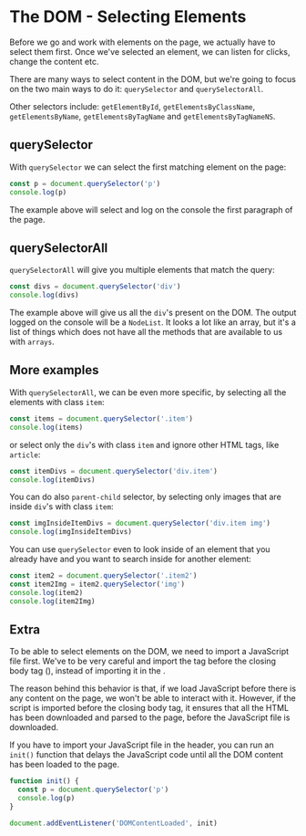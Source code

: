 # The DOM - Selecting Elements

Before we go and work with elements on the page, we actually have to select them first.
Once we've selected an element, we can listen for clicks, change the content etc.

There are many ways to select content in the DOM, but we're going to focus on the two main ways to do it: `querySelector` and `querySelectorAll`.

Other selectors include: `getElementById`, `getElementsByClassName`, `getElementsByName`, `getElementsByTagName` and `getElementsByTagNameNS`.

## querySelector

With `querySelector` we can select the first matching element on the page:

```js
const p = document.querySelector('p')
console.log(p)
```

The example above will select and log on the console the first paragraph of the page.

## querySelectorAll

`querySelectorAll` will give you multiple elements that match the query:

```js
const divs = document.querySelector('div')
console.log(divs)
```

The example above will give us all the `div`'s present on the DOM.
The output logged on the console will be a `NodeList`. It looks a lot like an array, but it's a list of things which does not have all the methods that are available to us with `arrays`.

## More examples

With `querySelectorAll`, we can be even more specific, by selecting all the elements with class `item`:

```js
const items = document.querySelector('.item')
console.log(items)
```

or select only the `div`'s with class `item` and ignore other HTML tags, like `article`:

```js
const itemDivs = document.querySelector('div.item')
console.log(itemDivs)
```

You can do also `parent-child` selector, by selecting only images that are inside `div`'s with class `item`:

```js
const imgInsideItemDivs = document.querySelector('div.item img')
console.log(imgInsideItemDivs)
```

You can use `querySelector` even to look inside of an element that you already have and you want to search inside for another element:

```js
const item2 = document.querySelector('.item2')
const item2Img = item2.querySelector('img')
console.log(item2)
console.log(item2Img)
```

## Extra

To be able to select elements on the DOM, we need to import a JavaScript file first.
We've to be very careful and import the <script></script> tag before the closing body tag (</body>), instead of importing it in the <head></head>.

The reason behind this behavior is that, if we load JavaScript before there is any content on the page, we won't be able to interact with it.
However, if the script is imported before the closing body tag, it ensures that all the HTML has been downloaded and parsed to the page, before the JavaScript file is downloaded.

If you have to import your JavaScript file in the header, you can run an `init()` function that delays the JavaScript code until all the DOM content has been loaded to the page.

```js
function init() {
  const p = document.querySelector('p')
  console.log(p)
}

document.addEventListener('DOMContentLoaded', init)
```
